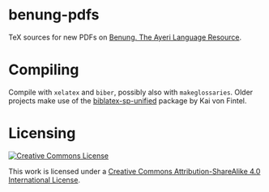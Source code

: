 benung-pdfs
===========

TeX sources for new PDFs on [Benung. The Ayeri Language Resource](http://benung.nfshost.com).

Compiling
=========

Compile with `xelatex` and `biber`, possibly also with `makeglossaries`. Older projects make use of the [biblatex-sp-unified](https://github.com/semprag/biblatex-sp-unified) package by Kai von Fintel.

Licensing
=========

[![Creative Commons License](https://i.creativecommons.org/l/by-sa/4.0/88x31.png)](http://creativecommons.org/licenses/by-sa/4.0/)

This work is licensed under a [Creative Commons Attribution-ShareAlike 4.0 International License](http://creativecommons.org/licenses/by-sa/4.0/).